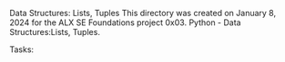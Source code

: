Data Structures: Lists, Tuples
This directory was created on January 8, 2024 for the ALX SE Foundations
project 0x03. Python - Data Structures:Lists, Tuples.

Tasks:

